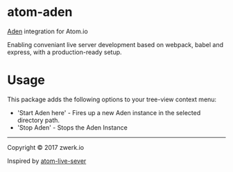 # atom-aden

[Aden](https://github.com/kommander/aden) integration for Atom.io

Enabling conveniant live server development based on webpack, babel and express, with a production-ready setup.




# Usage
This package adds the following options to your tree-view context menu:
- 'Start Aden here' - Fires up a new Aden instance in the selected directory path.
- 'Stop Aden' - Stops the Aden Instance


---
Copyright &copy; 2017 zwerk.io

Inspired by [atom-live-sever](https://github.com/jas-chen/atom-live-server)
